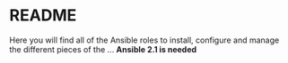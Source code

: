 # README #

Here you will find all of the Ansible roles to install, configure and manage the different pieces of the ...
**Ansible 2.1 is needed**

